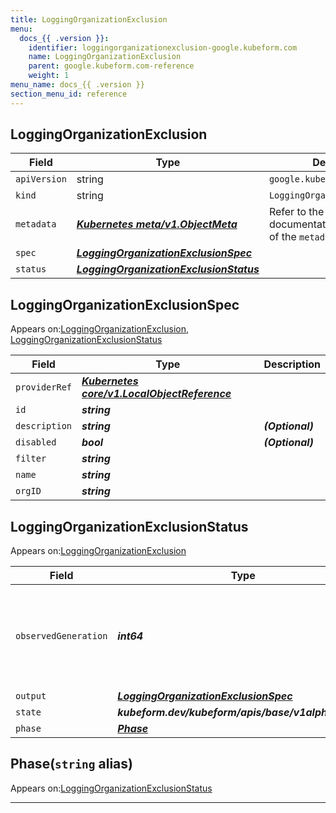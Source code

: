 ```yaml
---
title: LoggingOrganizationExclusion
menu:
  docs_{{ .version }}:
    identifier: loggingorganizationexclusion-google.kubeform.com
    name: LoggingOrganizationExclusion
    parent: google.kubeform.com-reference
    weight: 1
menu_name: docs_{{ .version }}
section_menu_id: reference
---
```


## LoggingOrganizationExclusion
| Field | Type | Description |
| ------ | ----- | ----------- |
| `apiVersion` | string | `google.kubeform.com/v1alpha1` |
|    `kind` | string | `LoggingOrganizationExclusion` |
| `metadata` | ***[Kubernetes meta/v1.ObjectMeta](https://v1-18.docs.kubernetes.io/docs/reference/generated/kubernetes-api/v1.18/#objectmeta-v1-meta)***|Refer to the Kubernetes API documentation for the fields of the `metadata` field.|
| `spec` | ***[LoggingOrganizationExclusionSpec](#loggingorganizationexclusionspec)***||
| `status` | ***[LoggingOrganizationExclusionStatus](#loggingorganizationexclusionstatus)***||
## LoggingOrganizationExclusionSpec

Appears on:[LoggingOrganizationExclusion](#loggingorganizationexclusion), [LoggingOrganizationExclusionStatus](#loggingorganizationexclusionstatus)

| Field | Type | Description |
| ------ | ----- | ----------- |
| `providerRef` | ***[Kubernetes core/v1.LocalObjectReference](https://v1-18.docs.kubernetes.io/docs/reference/generated/kubernetes-api/v1.18/#localobjectreference-v1-core)***||
| `id` | ***string***||
| `description` | ***string***| ***(Optional)*** |
| `disabled` | ***bool***| ***(Optional)*** |
| `filter` | ***string***||
| `name` | ***string***||
| `orgID` | ***string***||
## LoggingOrganizationExclusionStatus

Appears on:[LoggingOrganizationExclusion](#loggingorganizationexclusion)

| Field | Type | Description |
| ------ | ----- | ----------- |
| `observedGeneration` | ***int64***| ***(Optional)*** Resource generation, which is updated on mutation by the API Server.|
| `output` | ***[LoggingOrganizationExclusionSpec](#loggingorganizationexclusionspec)***| ***(Optional)*** |
| `state` | ***kubeform.dev/kubeform/apis/base/v1alpha1.State***| ***(Optional)*** |
| `phase` | ***[Phase](#phase)***| ***(Optional)*** |
## Phase(`string` alias)

Appears on:[LoggingOrganizationExclusionStatus](#loggingorganizationexclusionstatus)

---

